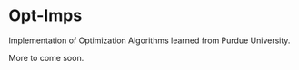 # Opt-Imps

Implementation of Optimization Algorithms learned from Purdue University.

More to come soon.
